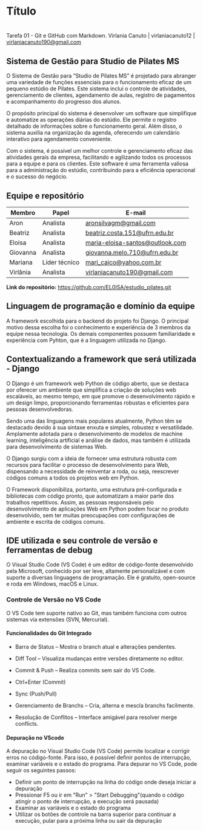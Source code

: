 # Título <h1>
Tarefa 01 - Git e GitHub com Markdown.
Virlania Canuto | virlaniacanuto12 | virlaniacanuto190@gmail.com
## Sistema de Gestão para Studio de Pilates MS
O Sistema de Gestão para “Studio de Pilates MS” é projetado para abranger uma
variedade de funções essenciais para o funcionamento eficaz de um pequeno estúdio de
Pilates. Este sistema inclui o controle de atividades, gerenciamento de clientes, agendamento de aulas, registro de pagamentos e acompanhamento do progresso dos alunos.

O propósito principal do sistema é desenvolver um software que simplifique e automatize
as operações diárias do estúdio. Ele permite o registro detalhado de informações sobre o
funcionamento geral. Além disso, o sistema auxilia na organização da agenda, oferecendo um calendário interativo para agendamento conveniente.

Com o sistema, é possível um melhor controle e gerenciamento eficaz das atividades
gerais da empresa, facilitando e agilizando todos os processos para a equipe e para os
clientes. Este software é uma ferramenta valiosa para a administração do estúdio,
contribuindo para a eficiência operacional e o sucesso do negócio.
## Equipe e repositório

Membro     |     Papel   |   E-mail   |
---------  | ----------- | ---------- |
Aron       | Analista           | aronsilvagm@gmail.com
Beatriz    | Analista           | beatriz.costa.151@ufrn.edu.br
Eloisa     | Analista           | maria-eloisa-santos@outlook.com
Giovanna   | Analista           | giovanna.melo.710@ufrn.edu.br
Mariana    | Líder técnico      | mari_caico@yahoo.com.br
Virlânia   | Analista           | virlaniacanuto190@gmail.com

**Link do repositório:** https://github.com/EL0ISA/estudio_pilates.git 

## Linguagem de programação e domínio da equipe 

A framework escolhida para o backend do projeto foi Django. O principal motivo dessa escolha foi o conhecimento e experiência de 3 membros da equipe nessa tecnologia. Os demais componentes possuem familiaridade e experiência com Pyhton, que é a linguagem utilizada no Django. 

## Contextualizando a framework que será utilizada - Django 

O Django é um framework web Python de código aberto, que se destaca por oferecer um ambiente que simplifica a criação de soluções web escaláveis, ao mesmo tempo, em que promove o desenvolvimento rápido e um design limpo, proporcionando ferramentas robustas e eficientes para pessoas desenvolvedoras.

Sendo uma das linguagens mais populares atualmente, Python têm se destacado devido à sua sintaxe enxuta e simples, robustez e versatilidade. Amplamente adotada para o desenvolvimento de modelos de machine learning, inteligência artificial e análise de dados, mas também é utilizada para desenvolvimento de sistemas Web.

O Django surgiu com a ideia de fornecer uma estrutura robusta com recursos para facilitar o processo de desenvolvimento para Web, dispensando a necessidade de reinventar a roda, ou seja, reescrever códigos comuns a todos os projetos web em Python.

O Framework disponibiliza, portanto, uma estrutura pré-configurada e bibliotecas com código pronto, que automatizam a maior parte dos trabalhos repetitivos. Assim, as pessoas responsáveis pelo desenvolvimento de aplicações Web em Python podem focar no produto desenvolvido, sem ter muitas preocupações com configurações de ambiente e escrita de códigos comuns.

## IDE utilizada e seu controle de versão e ferramentas de debug

O Visual Studio Code (VS Code) é um editor de código-fonte desenvolvido pela Microsoft, conhecido por ser leve, altamente personalizável e com suporte a diversas linguagens de programação. Ele é gratuito, open-source e roda em Windows, macOS e Linux.

### Controle de Versão no VS Code
O VS Code tem suporte nativo ao Git, mas também funciona com outros sistemas via extensões (SVN, Mercurial).

#### Funcionalidades do Git Integrado

- Barra de Status – Mostra o branch atual e alterações pendentes.

- Diff Tool – Visualiza mudanças entre versões diretamente no editor.

- Commit & Push – Realiza commits sem sair do VS Code.

- Ctrl+Enter (Commit)

- Sync (Push/Pull)

- Gerenciamento de Branchs – Cria, alterna e mescla branchs facilmente.

- Resolução de Conflitos – Interface amigável para resolver merge conflicts.

#### Depuração no VScode

A depuração no Visual Studio Code (VS Code) permite localizar e corrigir erros no código-fonte. Para isso, é possível definir pontos de interrupção, examinar variáveis e o estado do programa. 
Para depurar no VS Code, pode seguir os seguintes passos:

- Definir um ponto de interrupção na linha do código onde deseja iniciar a depuração
- Pressionar F5 ou ir em "Run" > "Start Debugging"(quando o código atingir o ponto de interrupção, a execução será pausada)
- Examinar as variáveis e o estado do programa
- Utilizar os botões de controle na barra superior para continuar a execução, pular para a próxima linha ou sair da depuração




